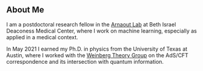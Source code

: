 
## About Me  

I am a postdoctoral research fellow in the [Arnaout Lab](https://arnaoutlab.org/) at Beth Israel Deaconess Medical Center, where I work on machine learning, especially as applied in a medical context.

In May 2021 I earned my Ph.D. in physics from the University of Texas at Austin, where I worked with the  [Weinberg Theory Group](https://zippy.ph.utexas.edu/) on the AdS/CFT correspondence and its intersection with quantum information.
